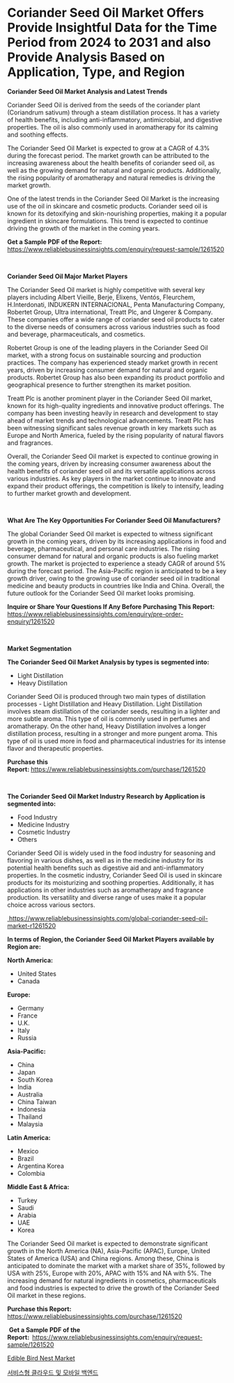 <p><h1>Coriander Seed Oil Market Offers Provide Insightful Data for the Time Period from 2024 to 2031 and also Provide Analysis Based on Application, Type, and Region</h1></p><p><strong>Coriander Seed Oil Market Analysis and Latest Trends</strong></p>
<p><p>Coriander Seed Oil is derived from the seeds of the coriander plant (Coriandrum sativum) through a steam distillation process. It has a variety of health benefits, including anti-inflammatory, antimicrobial, and digestive properties. The oil is also commonly used in aromatherapy for its calming and soothing effects.</p><p>The Coriander Seed Oil Market is expected to grow at a CAGR of 4.3% during the forecast period. The market growth can be attributed to the increasing awareness about the health benefits of coriander seed oil, as well as the growing demand for natural and organic products. Additionally, the rising popularity of aromatherapy and natural remedies is driving the market growth.</p><p>One of the latest trends in the Coriander Seed Oil Market is the increasing use of the oil in skincare and cosmetic products. Coriander seed oil is known for its detoxifying and skin-nourishing properties, making it a popular ingredient in skincare formulations. This trend is expected to continue driving the growth of the market in the coming years.</p></p>
<p><strong>Get a Sample PDF of the Report:&nbsp;</strong> <a href="https://www.reliablebusinessinsights.com/enquiry/request-sample/1261520">https://www.reliablebusinessinsights.com/enquiry/request-sample/1261520</a></p>
<p>&nbsp;</p>
<p><strong>Coriander Seed Oil Major Market Players</strong></p>
<p><p>The Coriander Seed Oil market is highly competitive with several key players including Albert Vieille, Berje, Elixens, Ventós, Fleurchem, H.Interdonati, INDUKERN INTERNACIONAL, Penta Manufacturing Company, Robertet Group, Ultra international, Treatt Plc, and Ungerer & Company. These companies offer a wide range of coriander seed oil products to cater to the diverse needs of consumers across various industries such as food and beverage, pharmaceuticals, and cosmetics.</p><p>Robertet Group is one of the leading players in the Coriander Seed Oil market, with a strong focus on sustainable sourcing and production practices. The company has experienced steady market growth in recent years, driven by increasing consumer demand for natural and organic products. Robertet Group has also been expanding its product portfolio and geographical presence to further strengthen its market position.</p><p>Treatt Plc is another prominent player in the Coriander Seed Oil market, known for its high-quality ingredients and innovative product offerings. The company has been investing heavily in research and development to stay ahead of market trends and technological advancements. Treatt Plc has been witnessing significant sales revenue growth in key markets such as Europe and North America, fueled by the rising popularity of natural flavors and fragrances.</p><p>Overall, the Coriander Seed Oil market is expected to continue growing in the coming years, driven by increasing consumer awareness about the health benefits of coriander seed oil and its versatile applications across various industries. As key players in the market continue to innovate and expand their product offerings, the competition is likely to intensify, leading to further market growth and development.</p></p>
<p>&nbsp;</p>
<p><strong>What Are The Key Opportunities For Coriander Seed Oil Manufacturers?</strong></p>
<p><p>The global Coriander Seed Oil market is expected to witness significant growth in the coming years, driven by its increasing applications in food and beverage, pharmaceutical, and personal care industries. The rising consumer demand for natural and organic products is also fueling market growth. The market is projected to experience a steady CAGR of around 5% during the forecast period. The Asia-Pacific region is anticipated to be a key growth driver, owing to the growing use of coriander seed oil in traditional medicine and beauty products in countries like India and China. Overall, the future outlook for the Coriander Seed Oil market looks promising.</p></p>
<p><strong>Inquire or Share Your Questions If Any Before Purchasing This Report:</strong> <a href="https://www.reliablebusinessinsights.com/enquiry/pre-order-enquiry/1261520">https://www.reliablebusinessinsights.com/enquiry/pre-order-enquiry/1261520</a></p>
<p>&nbsp;</p>
<p><strong>Market Segmentation</strong></p>
<p><strong>The Coriander Seed Oil Market Analysis by types is segmented into:</strong></p>
<p><ul><li>Light Distillation</li><li>Heavy Distillation</li></ul></p>
<p><p>Coriander Seed Oil is produced through two main types of distillation processes - Light Distillation and Heavy Distillation. Light Distillation involves steam distillation of the coriander seeds, resulting in a lighter and more subtle aroma. This type of oil is commonly used in perfumes and aromatherapy. On the other hand, Heavy Distillation involves a longer distillation process, resulting in a stronger and more pungent aroma. This type of oil is used more in food and pharmaceutical industries for its intense flavor and therapeutic properties.</p></p>
<p><strong>Purchase this Report:&nbsp;</strong><a href="https://www.reliablebusinessinsights.com/purchase/1261520">https://www.reliablebusinessinsights.com/purchase/1261520</a></p>
<p>&nbsp;</p>
<p><strong>The Coriander Seed Oil Market Industry Research by Application is segmented into:</strong></p>
<p><ul><li>Food Industry</li><li>Medicine Industry</li><li>Cosmetic Industry</li><li>Others</li></ul></p>
<p><p>Coriander Seed Oil is widely used in the food industry for seasoning and flavoring in various dishes, as well as in the medicine industry for its potential health benefits such as digestive aid and anti-inflammatory properties. In the cosmetic industry, Coriander Seed Oil is used in skincare products for its moisturizing and soothing properties. Additionally, it has applications in other industries such as aromatherapy and fragrance production. Its versatility and diverse range of uses make it a popular choice across various sectors.</p></p>
<p><a href="https://www.reliablebusinessinsights.com/global-coriander-seed-oil-market-r1261520">&nbsp;https://www.reliablebusinessinsights.com/global-coriander-seed-oil-market-r1261520</a></p>
<p><strong>In terms of Region, the Coriander Seed Oil Market Players available by Region are:</strong></p>
<p>
    <p> <strong> North America: </strong>
        <ul>
            <li>United States</li>
            <li>Canada</li>
        </ul>
        </p> 
    <p> <strong> Europe: </strong>
        <ul>
            <li>Germany</li>
            <li>France</li>
            <li>U.K.</li>
            <li>Italy</li>
            <li>Russia</li>
        </ul>
        </p> 
    <p> <strong> Asia-Pacific: </strong>
        <ul>
            <li>China</li>
            <li>Japan</li>
            <li>South Korea</li>
            <li>India</li>
            <li>Australia</li>
            <li>China Taiwan</li>
            <li>Indonesia</li>
            <li>Thailand</li>
            <li>Malaysia</li>
        </ul>
        </p> 
    <p> <strong> Latin America: </strong>
        <ul>
            <li>Mexico</li>
            <li>Brazil</li>
            <li>Argentina Korea</li>
            <li>Colombia</li>
        </ul>
        </p> 
    <p> <strong> Middle East & Africa: </strong>
        <ul>
            <li>Turkey</li>
            <li>Saudi</li>
            <li>Arabia</li>
            <li>UAE</li>
            <li>Korea</li>
        </ul>
    </p>
    </p>
<p><p>The Coriander Seed Oil market is expected to demonstrate significant growth in the North America (NA), Asia-Pacific (APAC), Europe, United States of America (USA) and China regions. Among these, China is anticipated to dominate the market with a market share of 35%, followed by USA with 25%, Europe with 20%, APAC with 15% and NA with 5%. The increasing demand for natural ingredients in cosmetics, pharmaceuticals and food industries is expected to drive the growth of the Coriander Seed Oil market in these regions.</p></p>
<p><strong>Purchase this Report: </strong><a href="https://www.reliablebusinessinsights.com/purchase/1261520">https://www.reliablebusinessinsights.com/purchase/1261520</a></p>
<p>&nbsp;<strong>Get a Sample PDF of the Report:&nbsp;&nbsp;</strong><a href="https://www.reliablebusinessinsights.com/enquiry/request-sample/1261520">https://www.reliablebusinessinsights.com/enquiry/request-sample/1261520</a></p>
<p><strong></strong></p>
<p><p><a href="https://view.publitas.com/reportprime-1/global-edible-bird-nest-market-is-projected-to-grow-at-a-cagr-of-14-8-forcasted-for-period-from-2024-to-2031/">Edible Bird Nest Market</a></p><p><a href="https://github.com/solomonbode85/Market-Research-Report-List-1/blob/main/9424662119331.md">서비스형 클라우드 및 모바일 백엔드</a></p></p>